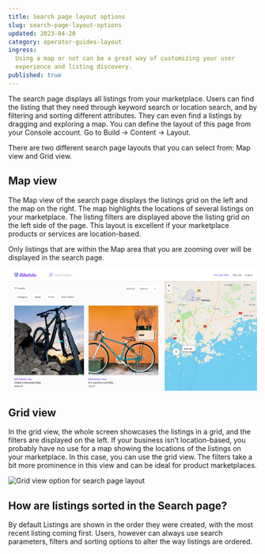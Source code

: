 ```yaml
---
title: Search page layout options
slug: search-page-layout-options
updated: 2023-04-20
category: operator-guides-layout
ingress:
  Using a map or not can be a great way of customizing your user
  experience and listing discovery.
published: true
---
```


The search page displays all listings from your marketplace. Users can
find the listing that they need through keyword search or location search, and by filtering and sorting different attributes. They can even find a listings by
dragging and exploring a map. You can define the layout of this page
from your Console account. Go to Build → Content → Layout.

There are two different search page layouts that you can select from:
Map view and Grid view.

## Map view

The Map view of the search page displays the listings grid on the left
and the map on the right. The map highlights the locations of several
listings on your marketplace. The listing filters are displayed above
the listing grid on the left side of the page. This layout is excellent
if your marketplace products or services are location-based.

Only listings that are within the Map area that you are zooming over
will be displayed in the search page.

![Map view option for search page layout](./map-view.png)

## Grid view

In the grid view, the whole screen showcases the listings in a grid, and
the filters are displayed on the left. If your business isn’t
location-based, you probably have no use for a map showing the locations
of the listings on your marketplace. In this case, you can use the grid
view. The filters take a bit more prominence in this view and can be
ideal for product marketplaces.

![Grid view option for search page layout](./grid-view.png)

## How are listings sorted in the Search page?

By default Listings are shown in the order they were created, with the
most recent listing coming first. Users, however can always use search
parameters, filters and sorting options to alter the way listings are
ordered.
